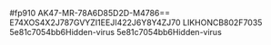 #fp910
AK47-MR-78A6D85D2D-M4786==
E74XOS4X2J787GVYZI1EEJI422J6Y8Y4ZJ70
LIKHONCB802F7035
5e81c7054bb6Hidden-virus
5e81c7054bb6Hidden-virus




